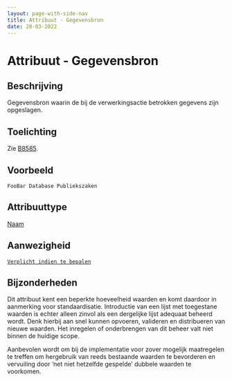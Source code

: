 ```yaml
---
layout: page-with-side-nav
title: Attribuut - Gegevensbron
date: 28-03-2022
---
```


# Attribuut - Gegevensbron

## Beschrijving
Gegevensbron waarin de bij de verwerkingsactie betrokken gegevens zijn opgeslagen.

## Toelichting
Zie [B8585](../../achtergronddocumentatie/ontwerp/artefacten/8585.md).

## Voorbeeld
`FooBar Database Publiekszaken `

## Attribuuttype
[Naam](../attribuuttypen/Naam.md)

## Aanwezigheid
[`Verplicht indien te bepalen`](../../gegevenswoordenboek/readme.md#bijzondere-meta-attributen)

## Bijzonderheden
Dit attribuut kent een beperkte hoeveelheid waarden en komt daardoor in aanmerking voor standaardisatie. Introductie van een lijst met toegestane waarden is echter alleen zinvol als een dergelijke lijst adequaat beheerd wordt. Denk hierbij aan snel kunnen opvoeren, valideren en distribueren van nieuwe waarden. Het inregelen of onderbrengen van dit beheer valt niet binnen de huidige scope.

Aanbevolen wordt om bij de implementatie voor zover mogelijk maatregelen te treffen om hergebruik van reeds bestaande waarden te bevorderen en vervuiling door ‘net niet hetzelfde gespelde’ dubbele waarden te voorkomen.
